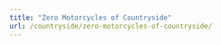 ```yaml
---
title: "Zero Motorcycles of Countryside"
url: /countryside/zero-motorcycles-of-countryside/
---
```

